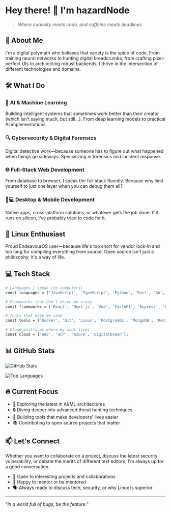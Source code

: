 # Hey there! 👋 I'm hazardNode

> *Where curiosity meets code, and caffeine meets deadlines.*

## 🎯 About Me

I'm a digital polymath who believes that variety is the spice of code. From training neural networks to hunting digital breadcrumbs, from crafting pixel-perfect UIs to architecting robust backends, I thrive in the intersection of different technologies and domains.

## 🛠️ What I Do

### 🤖 **AI & Machine Learning**
Building intelligent systems that sometimes work better than their creator (which isn't saying much, but still...). From deep learning models to practical AI implementations.

### 🔍 **Cybersecurity & Digital Forensics**
Digital detective work—because someone has to figure out what happened when things go sideways. Specializing in forensics and incident response.

### 🌐 **Full-Stack Web Development**
From database to browser, I speak the full stack fluently. Because why limit yourself to just one layer when you can debug them all?

### 📱💻 **Desktop & Mobile Development**
Native apps, cross-platform solutions, or whatever gets the job done. If it runs on silicon, I've probably tried to code for it.

## 🐧 **Linux Enthusiast**
Proud EndeavourOS user—because life's too short for vendor lock-in and too long for compiling everything from source. Open source isn't just a philosophy; it's a way of life.

## 💻 Tech Stack

```bash
# Languages I speak (to computers)
const languages = ['JavaScript', 'TypeScript', 'Python', 'Rust', 'Go', 'C++', 'Java'];

# Frameworks that don't drive me crazy
const frameworks = ['React', 'Next.js', 'Vue', 'FastAPI', 'Express', 'Django'];

# Tools that keep me sane
const tools = ['Docker', 'Git', 'Linux', 'PostgreSQL', 'MongoDB', 'Redis'];

# Cloud platforms where my code lives
const cloud = ['AWS', 'GCP', 'Azure', 'DigitalOcean'];
```

## 📊 GitHub Stats

![GitHub Stats](https://github-readme-stats.vercel.app/api?username=hazardNode&show_icons=true&theme=dark&hide_border=true)

![Top Languages](https://github-readme-stats.vercel.app/api/top-langs/?username=hazardNode&layout=compact&theme=dark&hide_border=true)

## 🔥 Current Focus

- 🧠 Exploring the latest in AI/ML architectures
- 🔒 Diving deeper into advanced threat hunting techniques
- 🚀 Building tools that make developers' lives easier
- 📚 Contributing to open source projects that matter

## 📫 Let's Connect

Whether you want to collaborate on a project, discuss the latest security vulnerability, or debate the merits of different text editors, I'm always up for a good conversation.

- 💼 Open to interesting projects and collaborations
- 🤝 Happy to mentor or be mentored
- 🗣️ Always ready to discuss tech, security, or why Linux is superior

---

*"In a world full of bugs, be the feature."*
